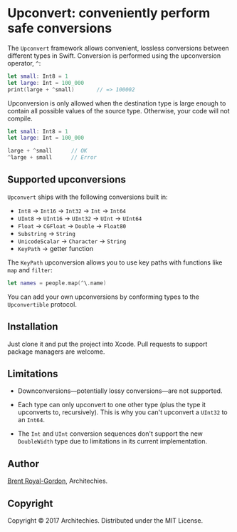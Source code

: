 #  Upconvert: conveniently perform safe conversions

The `Upconvert` framework allows convenient, lossless conversions between different types in Swift. Conversion is performed using the upconversion operator, `^`:

```swift
let small: Int8 = 1
let large: Int = 100_000
print(large + ^small)       // => 100002
```

Upconversion is only allowed when the destination type is large enough to contain all possible values of the source type. Otherwise, your code will not compile.

```swift
let small: Int8 = 1
let large: Int = 100_000

large + ^small      // OK
^large + small      // Error
```

## Supported upconversions

`Upconvert` ships with the following conversions built in:

* `Int8` → `Int16` → `Int32` → `Int` → `Int64`
* `UInt8` → `UInt16` → `UInt32` → `UInt` → `UInt64`
* `Float` → `CGFloat` → `Double` → `Float80`
* `Substring` → `String`
* `UnicodeScalar` → `Character` → `String`
* `KeyPath` → getter function

The `KeyPath` upconversion allows you to use key paths with functions like `map` and `filter`:

```swift
let names = people.map(^\.name)
```

You can add your own upconversions by conforming types to the `Upconvertible` protocol.

## Installation

Just clone it and put the project into Xcode. Pull requests to support package managers are welcome.

## Limitations

* Downconversions—potentially lossy conversions—are not supported.

* Each type can only upconvert to one other type (plus the type it upconverts to, recursively). This is why you can't upconvert a `UInt32` to an `Int64`.

* The `Int` and `UInt` conversion sequences don't support the new `DoubleWidth` type due to limitations in its current implementation.

## Author

[Brent Royal-Gordon](https://github.com/brentdax), Architechies.

## Copyright

Copyright © 2017 Architechies. Distributed under the MIT License.

